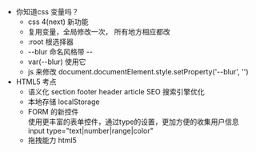 - 你知道css 变量吗？
    - css 4(next)   新功能
    - 复用变量，全局修改一次， 所有地方相应都改
    - :root 根选择器
    - --blur  命名风格带 -- 
    - var(--blur) 使用它 
    - js 来修改   document.documentElement.style.setProperty('--blur', '')
- HTML5 考点  
    - 语义化 section footer header article SEO 搜索引擎优化    
    - 本地存储 localStorage  
    - FORM 的新控件  
        使用更丰富的表单控件，通过type的设置，更加方便的收集用户信息  
        input type="text|number|range|color"  
    - 拖拽能力  html5  

